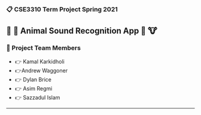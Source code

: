 ### :clipboard: CSE3310 Term Project Spring 2021

## :pig: :dog: Animal Sound Recognition App :horse: :cow: 

### :man: Project Team Members 
- :point_right: Kamal Karkidholi
- :point_right:Andrew Waggoner
- :point_right: Dylan Brice
- :point_right: Asim Regmi
- :point_right: Sazzadul Islam

<hr>


